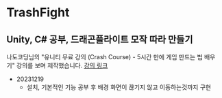 # TrashFight
## Unity, C# 공부, 드래곤플라이트 모작 따라 만들기
나도코딩님의 "유니티 무료 강의 (Crash Course) - 5시간 만에 게임 만드는 법 배우기" 강의를 보며 제작했습니다.
[강의 링크](https://www.youtube.com/watch?v=wBsSUBEUYV4)

- 20231219
  - 설치, 기본적인 기능 공부 후 배경 화면이 끊기지 않고 이동하는것까지 구현
